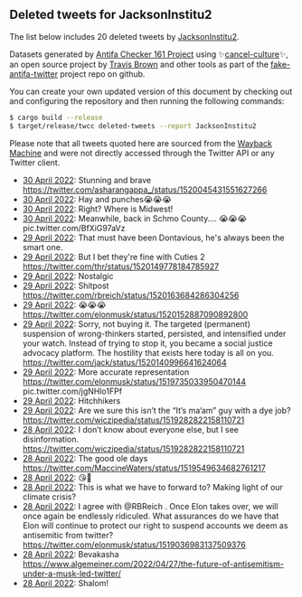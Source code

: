 ## Deleted tweets for JacksonInstitu2

The list below includes 20 deleted tweets by
[JacksonInstitu2](https://twitter.com/JacksonInstitu2).



Datasets generated by [Antifa Checker 161 Project](https://twitter.com/antifacheck161) using ✨[cancel-culture](https://github.com/travisbrown/cancel-culture)✨, an open source project by 
[Travis Brown](https://twitter.com/travisbrown) and other tools as part of the 
[fake-antifa-twitter](https://github.com/antifacheck161/fake-antifa-twitter) project repo on github.

You can create your own updated version of this document by checking out and configuring the
repository and then running the following commands:

```bash
$ cargo build --release
$ target/release/twcc deleted-tweets --report JacksonInstitu2
```

Please note that all tweets quoted here are sourced from the
[Wayback Machine](https://web.archive.org) and were not directly accessed through the Twitter API or
any Twitter client.

* [30 April 2022](https://web.archive.org/web/20220430041836/https://twitter.com/JacksonInstitu2/status/1520256232883376130): Stunning and brave https://twitter.com/asharangappa_/status/1520045431551627266 <!--1520256232883376130-->
* [30 April 2022](https://web.archive.org/web/20220430032623/https://twitter.com/JacksonInstitu2/status/1520243068326219776): Hay and punches😭😭😭 <!--1520243068326219776-->
* [30 April 2022](https://web.archive.org/web/20220430031232/https://twitter.com/JacksonInstitu2/status/1520239306623037440): Right? Where is Midwest! <!--1520239306623037440-->
* [30 April 2022](https://web.archive.org/web/20220430030126/https://twitter.com/JacksonInstitu2/status/1520236780804767746): Meanwhile, back in Schmo County....  😭😭😭 pic.twitter.com/BfXiG97aVz <!--1520236780804767746-->
* [29 April 2022](https://web.archive.org/web/20220429231711/https://twitter.com/JacksonInstitu2/status/1520180252781297665): That must have been Dontavious, he's always been the smart one. <!--1520180252781297665-->
* [29 April 2022](https://web.archive.org/web/20220429225648/https://twitter.com/JacksonInstitu2/status/1520175186364014594): But I bet they're fine with Cuties 2 https://twitter.com/thr/status/1520149778184785927 <!--1520175186364014594-->
* [29 April 2022](https://web.archive.org/web/20220429223814/https://twitter.com/JacksonInstitu2/status/1520170485295759360): Nostalgic <!--1520170485295759360-->
* [29 April 2022](https://web.archive.org/web/20220429223304/https://twitter.com/JacksonInstitu2/status/1520169191822831616): Shitpost https://twitter.com/rbreich/status/1520163684286304256 <!--1520169191822831616-->
* [29 April 2022](https://web.archive.org/web/20220429221602/https://twitter.com/JacksonInstitu2/status/1520164988387790848): 😭😭😭 https://twitter.com/elonmusk/status/1520152887090892800 <!--1520164988387790848-->
* [29 April 2022](https://web.archive.org/web/20220429213034/https://twitter.com/JacksonInstitu2/status/1520153468496977921): Sorry, not buying it. The targeted (permanent) suspension of wrong-thinkers started, persisted, and intensified under your watch. Instead of trying to stop it, you became a social justice advocacy platform.  The hostility that exists here today is all on you. https://twitter.com/jack/status/1520140996641624064 <!--1520153468496977921-->
* [29 April 2022](https://web.archive.org/web/20220429181324/https://twitter.com/JacksonInstitu2/status/1520103768066510848): More accurate representation  https://twitter.com/elonmusk/status/1519735033950470144  pic.twitter.com/jgNHlo1FPf <!--1520103768066510848-->
* [29 April 2022](https://web.archive.org/web/20220429050521/https://twitter.com/JacksonInstitu2/status/1519905570576388098): Hitchhikers <!--1519905570576388098-->
* [29 April 2022](https://web.archive.org/web/20220429041631/https://twitter.com/JacksonInstitu2/status/1519893252547219456): Are we sure this isn’t the “It’s ma’am” guy with a dye job? https://twitter.com/wiczipedia/status/1519282822158110721 <!--1519893252547219456-->
* [28 April 2022](https://web.archive.org/web/20220428221026/https://twitter.com/JacksonInstitu2/status/1519801168557481985): I don’t know about everyone else, but I see disinformation. https://twitter.com/wiczipedia/status/1519282822158110721 <!--1519801168557481985-->
* [28 April 2022](https://web.archive.org/web/20220428214702/https://twitter.com/JacksonInstitu2/status/1519795168563666944): The good ole days https://twitter.com/MaccineWaters/status/1519549634682761217 <!--1519795168563666944-->
* [28 April 2022](https://web.archive.org/web/20220428132749/https://twitter.com/JacksonInstitu2/status/1519669577256480769): 😘🥰 <!--1519669577256480769-->
* [28 April 2022](https://web.archive.org/web/20220428050913/https://twitter.com/JacksonInstitu2/status/1519544093264777216): This is what we have to forward to? Making light of our climate crisis? <!--1519544093264777216-->
* [28 April 2022](https://web.archive.org/web/20220428040902/https://twitter.com/JacksonInstitu2/status/1519528900589674496): I agree with  @RBReich . Once Elon takes over, we will once again be endlessly ridiculed.   What assurances do we have that Elon will continue to protect our right to suspend accounts we deem as antisemitic from twitter? https://twitter.com/elonmusk/status/1519036983137509376 <!--1519528900589674496-->
* [28 April 2022](https://web.archive.org/web/20220428034017/https://twitter.com/JacksonInstitu2/status/1519521781043843072): Bevakasha https://www.algemeiner.com/2022/04/27/the-future-of-antisemitism-under-a-musk-led-twitter/ <!--1519521781043843072-->
* [28 April 2022](https://web.archive.org/web/20220428025144/https://twitter.com/JacksonInstitu2/status/1519509497848516609): Shalom! <!--1519509497848516609-->
